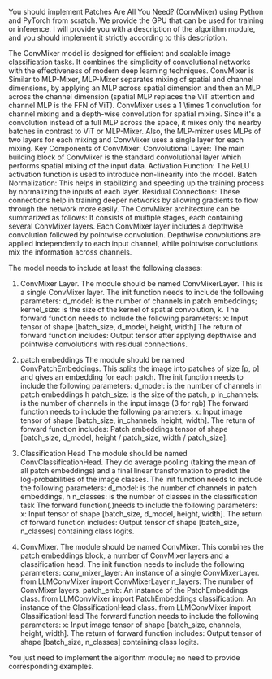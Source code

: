 You should implement Patches Are All You Need? (ConvMixer) using Python and PyTorch from scratch. We provide the GPU that can be used for training or inference.
I will provide you with a description of the algorithm module, and you should implement it strictly according to this description. 


The ConvMixer model is designed for efficient and scalable image classification tasks. It combines the simplicity of convolutional networks with the effectiveness of modern deep learning techniques. ConvMixer is Similar to MLP-Mixer, MLP-Mixer separates mixing of spatial and channel dimensions, by applying an MLP across spatial dimension and then an MLP across the channel dimension (spatial MLP replaces the ViT attention and channel MLP is the FFN of ViT).
ConvMixer uses a 1 \times 1 convolution for channel mixing and a depth-wise convolution for spatial mixing. Since it's a convolution instead of a full MLP across the space, it mixes only the nearby batches in contrast to ViT or MLP-Mixer. Also, the MLP-mixer uses MLPs of two layers for each mixing and ConvMixer uses a single layer for each mixing.
Key Components of ConvMixer:
Convolutional Layer: The main building block of ConvMixer is the standard convolutional layer which performs spatial mixing of the input data.
Activation Function: The ReLU activation function is used to introduce non-linearity into the model.
Batch Normalization: This helps in stabilizing and speeding up the training process by normalizing the inputs of each layer.
Residual Connections: These connections help in training deeper networks by allowing gradients to flow through the network more easily.
The ConvMixer architecture can be summarized as follows:
It consists of multiple stages, each containing several ConvMixer layers.
Each ConvMixer layer includes a depthwise convolution followed by pointwise convolution.
Depthwise convolutions are applied independently to each input channel, while pointwise convolutions mix the information across channels.

The model needs to include at least the following classes:

1. ConvMixer Layer.
The module should be named ConvMixerLayer.
This is a single ConvMixer layer.
The init function needs to include the following parameters:
d_model: is the number of channels in patch embeddings;
kernel_size: is the size of the kernel of spatial convolution, k.
The forward function needs to include the following parameters:
x: Input tensor of shape [batch_size, d_model, height, width]
The return of forward function includes:
Output tensor after applying depthwise and pointwise convolutions with residual connections.

2. patch embeddings
The module should be named ConvPatchEmbeddings.
This splits the image into patches of size [p, p] and gives an embedding for each patch.
The init function needs to include the following parameters:
d_model: is the number of channels in patch embeddings h
patch_size: is the size of the patch, p
in_channels: is the number of channels in the input image (3 for rgb)
The forward function needs to include the following parameters:
x: Input image tensor of shape [batch_size, in_channels, height, width].
The return of forward function includes:
Patch embeddings tensor of shape [batch_size, d_model, height / patch_size, width / patch_size].

3. Classification Head
The module should be named ConvClassificationHead.
They do average pooling (taking the mean of all patch embeddings) and a final linear transformation to predict the log-probabilities of the image classes.
The init function needs to include the following parameters:
d_model: is the number of channels in patch embeddings, h
n_classes: is the number of classes in the classification task
The forward function(.)needs to include the following parameters:
x: Input tensor of shape [batch_size, d_model, height, width].
The return of forward function includes:
Output tensor of shape [batch_size, n_classes] containing class logits.

4. ConvMixer.
The module should be named ConvMixer.
This combines the patch embeddings block, a number of ConvMixer layers and a classification head.
The init function needs to include the following parameters:
conv_mixer_layer: An instance of a single ConvMixerLayer. from LLMConvMixer import ConvMixerLayer
n_layers: The number of ConvMixer layers.
patch_emb: An instance of the PatchEmbeddings class. from LLMConvMixer import PatchEmbeddings
classification: An instance of the ClassificationHead class. from LLMConvMixer import ClassificationHead
The forward function needs to include the following parameters:
x: Input image tensor of shape [batch_size, channels, height, width].
The return of forward function includes:
Output tensor of shape [batch_size, n_classes] containing class logits.

You just need to implement the algorithm module; no need to provide corresponding examples.